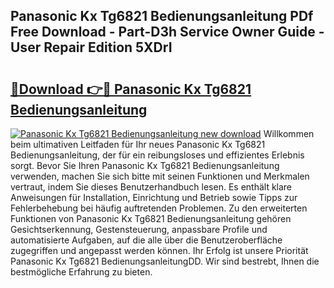 ## Panasonic Kx Tg6821 Bedienungsanleitung PDf Free Download - Part-D3h Service Owner Guide - User Repair Edition 5XDrI

# <h2><a href="http://df46og.blite.top/?on=Panasonic+Kx+Tg6821+Bedienungsanleitung">🔗Download 👉🔴 Panasonic Kx Tg6821 Bedienungsanleitung</a></h2>

[![Panasonic Kx Tg6821 Bedienungsanleitung new download](https://i.imgur.com/lujVjoI.png)](http://df46og.blite.top/?on=Panasonic+Kx+Tg6821+Bedienungsanleitung)
Willkommen beim ultimativen Leitfaden für Ihr neues Panasonic Kx Tg6821 Bedienungsanleitung, der für ein reibungsloses und effizientes Erlebnis sorgt. Bevor Sie Ihren Panasonic Kx Tg6821 Bedienungsanleitung verwenden, machen Sie sich bitte mit seinen Funktionen und Merkmalen vertraut, indem Sie dieses Benutzerhandbuch lesen. Es enthält klare Anweisungen für Installation, Einrichtung und Betrieb sowie Tipps zur Fehlerbehebung bei häufig auftretenden Problemen. Zu den erweiterten Funktionen von Panasonic Kx Tg6821 Bedienungsanleitung gehören Gesichtserkennung, Gestensteuerung, anpassbare Profile und automatisierte Aufgaben, auf die alle über die Benutzeroberfläche zugegriffen und angepasst werden können. Ihr Erfolg ist unsere Priorität Panasonic Kx Tg6821 BedienungsanleitungDD. Wir sind bestrebt, Ihnen die bestmögliche Erfahrung zu bieten.

